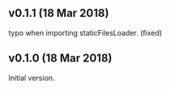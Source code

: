 ## v0.1.1 (18 Mar 2018)

typo when importing staticFilesLoader. (fixed)

## v0.1.0 (18 Mar 2018)

Initial version.
